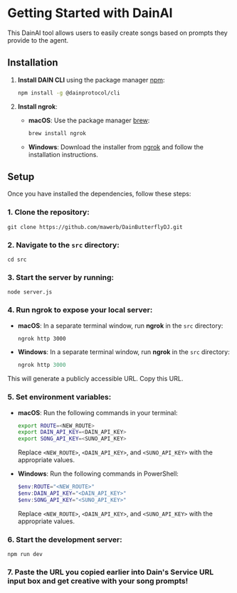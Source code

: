 # Getting Started with DainAI

This DainAI tool allows users to easily create songs based on prompts they provide to the agent.

## Installation

1. **Install DAIN CLI** using the package manager [npm](https://docs.npmjs.com/downloading-and-installing-node-js-and-npm):

    ```bash
    npm install -g @dainprotocol/cli
    ```

2. **Install ngrok**:
    - **macOS**: Use the package manager [brew](https://docs.brew.sh/Installation):

        ```bash
        brew install ngrok
        ```

    - **Windows**: Download the installer from [ngrok](https://ngrok.com/download) and follow the installation instructions.

## Setup

Once you have installed the dependencies, follow these steps:

### 1. Clone the repository:
    git clone https://github.com/mawerb/DainButterflyDJ.git

### 2. Navigate to the `src` directory:
    cd src

### 3. Start the server by running:
    node server.js

### 4. Run **ngrok** to expose your local server:

- **macOS**: In a separate terminal window, run **ngrok** in the `src` directory:

    ```bash
    ngrok http 3000
    ```

- **Windows**: In a separate terminal window, run **ngrok** in the `src` directory:

    ```powershell
    ngrok http 3000
    ```

This will generate a publicly accessible URL. Copy this URL.

### 5. Set environment variables:

- **macOS**: Run the following commands in your terminal:

    ```bash
    export ROUTE=<NEW_ROUTE>
    export DAIN_API_KEY=<DAIN_API_KEY>
    export SONG_API_KEY=<SUNO_API_KEY>
    ```

    Replace `<NEW_ROUTE>`, `<DAIN_API_KEY>`, and `<SUNO_API_KEY>` with the appropriate values.

- **Windows**: Run the following commands in PowerShell:

    ```powershell
    $env:ROUTE="<NEW_ROUTE>"
    $env:DAIN_API_KEY="<DAIN_API_KEY>"
    $env:SONG_API_KEY="<SUNO_API_KEY>"
    ```

    Replace `<NEW_ROUTE>`, `<DAIN_API_KEY>`, and `<SUNO_API_KEY>` with the appropriate values.

### 6. Start the development server:
    npm run dev
    
### 7. Paste the URL you copied earlier into Dain's Service URL input box and get creative with your song prompts!
